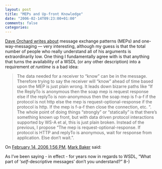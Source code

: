 ```yaml
---
layout: post
title: "MEPs and Up-front Knowledge"
date: "2006-02-14T09:23:00+01:00"
comments: false
categories: 
---
```


<p><a href="http://www.pacificspirit.com/blog/2006/02/13/message_exchange_patterns_and_flavours_of_oneway_messaging">Dave Orchard writes about</a> message exchange patterns (MEPs) and one-way-messaging &#8212; very interesting, although my guess is that the total number of people who really understand all of his arguments is extraordinarily low. One thing I fundamentally agree with is that anything that turns the availability of a WSDL (or any other description) into a requirement <em>at runtime</em> is a bad idea:</p>

<blockquote>
<p>The data needed for a receiver to &#8220;know&#8221; can be in the message. Therefore trying to say the receiver will &#8220;know&#8221; ahead of time based upon the MEP is just plain wrong. It leads down bizarre paths like &#8220;If the ReplyTo is anonymous then the soap mep is request response else if the replyTo is non-anonymous then the soap mep is f-a-f if the protocol is not http else the mep is request-optional-response if the protocol is http. If the mep is f-a-f then close the connection, etc. &#8220;. The whole point of doing things &#8220;strongly&#8221; or &#8220;statically&#8221; is that there&#8217;s something known up front, but with data driven protocol interactions supported by WS-A et al, this is just plain broken. Instead of the previous, I propose &#8220;The mep is request-optional-response. If protocol is HTTP and replyTo is anonymous, wait for response from application. Else don&#8217;t wait.&#8221;.</p>
</blockquote>

<section class="comments">

<div class="comment" id="comment-782">
On <a href="#comment-782" title="Permalink to this comment">February 14, 2006  1:56 PM</a>, <a href="http://www.markbaker.ca" title="http://www.markbaker.ca" rel="nofollow">Mark Baker</a>
said:
<p>As I&#8217;ve been saying - in effect - for years now in regards to WSDL, &#8220;What part of &#8216;<em>self</em>-descriptive messages&#8217; don&#8217;t you understand?&#8221; 8-)</p>


</section>

